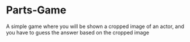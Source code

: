 # Parts-Game
A simple game where you will be shown a cropped image of an actor, and you have to guess the answer based on the cropped image
